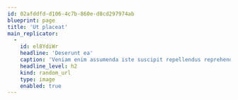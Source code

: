 ```yaml
---
id: 02afddfd-d106-4c7b-860e-d8cd297974ab
blueprint: page
title: 'Ut placeat'
main_replicator:
  -
    id: el8YdiWr
    headline: 'Deserunt ea'
    caption: 'Veniam enim assumenda iste suscipit repellendus reprehenderit. Culpa consequuntur autem dignissimos voluptates est beatae.'
    headline_level: h2
    kind: random_url
    type: image
    enabled: true
---
```

